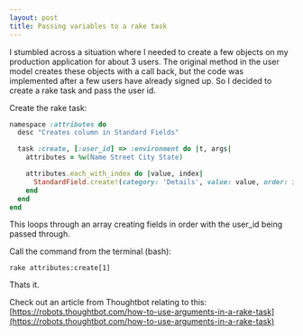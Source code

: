 ```yaml
---
layout: post
title: Passing variables to a rake task
---
```


I stumbled across a situation where I needed to create a few objects on my production application for about 3 users. The original method in the user model creates these objects with a call back, but the code was implemented after a few users have already signed up. So I decided to create a rake task and pass the user id.

Create the rake task:

```ruby
namespace :attributes do 
  desc "Creates column in Standard Fields"

  task :create, [:user_id] => :environment do |t, args|
    attributes = %w(Name Street City State)

    attributes.each_with_index do |value, index|
      StandardField.create!(category: 'Details', value: value, order: index, user_id: args[:user_id].to_i)
    end
  end
end
```

This loops through an array creating fields in order with the user_id being passed through.

Call the command from the terminal (bash):

```
rake attributes:create[1]
```

Thats it.

Check out an article from Thoughtbot relating to this: [https://robots.thoughtbot.com/how-to-use-arguments-in-a-rake-task](https://robots.thoughtbot.com/how-to-use-arguments-in-a-rake-task)
